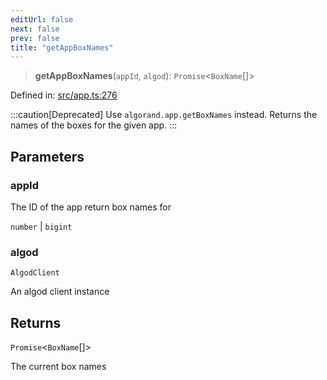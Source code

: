```yaml
---
editUrl: false
next: false
prev: false
title: "getAppBoxNames"
---
```


> **getAppBoxNames**(`appId`, `algod`): `Promise`\<`BoxName`[]\>

Defined in: [src/app.ts:276](https://github.com/algorandfoundation/algokit-utils-ts/blob/45957336d0cbf88c980c0a3343335a5e5e142c93/src/app.ts#L276)

:::caution[Deprecated]
Use `algorand.app.getBoxNames` instead.
Returns the names of the boxes for the given app.
:::

## Parameters

### appId

The ID of the app return box names for

`number` | `bigint`

### algod

`AlgodClient`

An algod client instance

## Returns

`Promise`\<`BoxName`[]\>

The current box names
